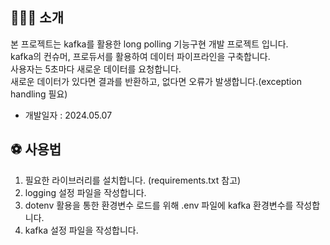 ## 🏋🏼‍♀️ 소개
본 프로젝트는 kafka를 활용한 long polling 기능구현 개발 프로젝트 입니다.</br>
kafka의 컨슈머, 프로듀서를 활용하여 데이터 파이프라인을 구축합니다.</br>
사용자는 5초마다 새로운 데이터를 요청합니다.</br>
새로운 데이터가 있다면 결과를 반환하고, 없다면 오류가 발생합니다.(exception handling 필요)</br>
- 개발일자 : 2024.05.07

## ⚽️ 사용법
1. 필요한 라이브러리를 설치합니다. (requirements.txt 참고)
2. logging 설정 파일을 작성합니다.
3. dotenv 활용을 통한 환경변수 로드를 위해 .env 파일에 kafka 환경변수를 작성합니다.
4. kafka 설정 파일을 작성합니다. 
